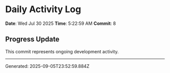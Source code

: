 # Daily Activity Log

**Date**: Wed Jul 30 2025
**Time**: 5:22:59 AM
**Commit**: 8

## Progress Update

This commit represents ongoing development activity.

---
Generated: 2025-09-05T23:52:59.884Z
